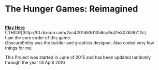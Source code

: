<h1> The Hunger Games: Reimagined </h1><br>
<b><a href="https://www.roblox.com/games/265496283/--">Play Here</a></b><br>
![THG:R](http://t0.rbxcdn.com/2ac4201d93d1358cc9c41e307639712c)
<br>
I am the core coder of this game.
<br>
ObscureEntity was the builder and graphics designer. Also coded very few things for me.

This Project was started in June of 2015 and has been updated randomly through the year till April 2016
